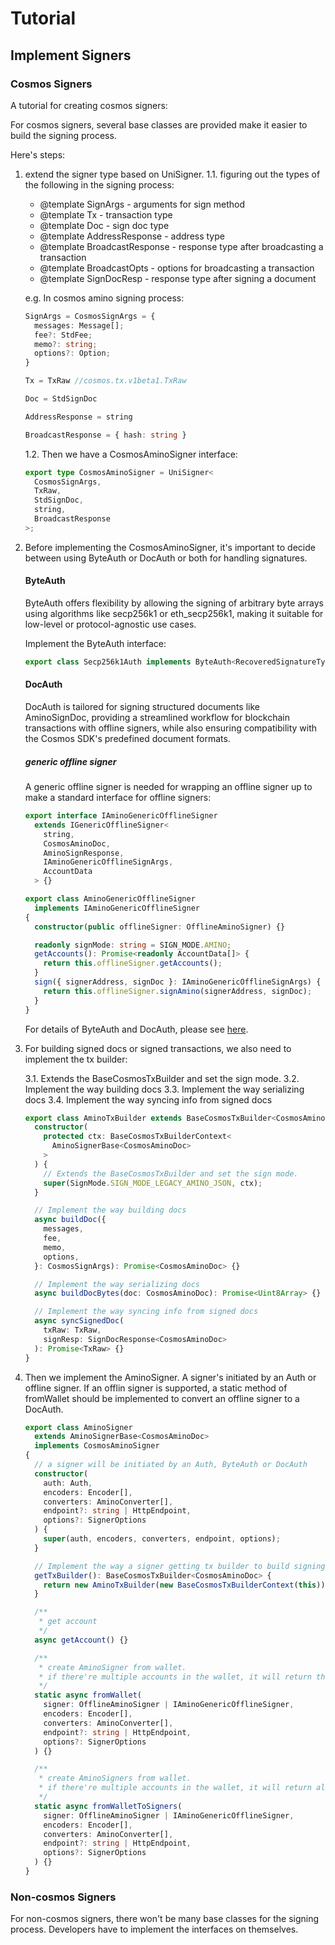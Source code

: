 # Tutorial

## Implement Signers

### Cosmos Signers

A tutorial for creating cosmos signers:

For cosmos signers, several base classes are provided make it easier to build the signing process.

Here's steps:

1. extend the signer type based on UniSigner.
   1.1. figuring out the types of the following in the signing process:

   - @template SignArgs - arguments for sign method
   - @template Tx - transaction type
   - @template Doc - sign doc type
   - @template AddressResponse - address type
   - @template BroadcastResponse - response type after broadcasting a transaction
   - @template BroadcastOpts - options for broadcasting a transaction
   - @template SignDocResp - response type after signing a document

   e.g. In cosmos amino signing process:

   ```ts
   SignArgs = CosmosSignArgs = {
     messages: Message[];
     fee?: StdFee;
     memo?: string;
     options?: Option;
   }

   Tx = TxRaw //cosmos.tx.v1beta1.TxRaw

   Doc = StdSignDoc

   AddressResponse = string

   BroadcastResponse = { hash: string }
   ```

   1.2. Then we have a CosmosAminoSigner interface:

   ```ts
   export type CosmosAminoSigner = UniSigner<
     CosmosSignArgs,
     TxRaw,
     StdSignDoc,
     string,
     BroadcastResponse
   >;
   ```

2. Before implementing the CosmosAminoSigner, it's important to decide between using ByteAuth or DocAuth or both for handling signatures.

   #### ByteAuth

   ByteAuth offers flexibility by allowing the signing of arbitrary byte arrays using algorithms like secp256k1 or eth_secp256k1, making it suitable for low-level or protocol-agnostic use cases.

   Implement the ByteAuth interface:

   ```ts
   export class Secp256k1Auth implements ByteAuth<RecoveredSignatureType> {
   ```

   #### DocAuth

   DocAuth is tailored for signing structured documents like AminoSignDoc, providing a streamlined workflow for blockchain transactions with offline signers, while also ensuring compatibility with the Cosmos SDK's predefined document formats.

   ##### generic offline signer

   A generic offline signer is needed for wrapping an offline signer up to make a standard interface for offline signers:

   ```ts
   export interface IAminoGenericOfflineSigner
     extends IGenericOfflineSigner<
       string,
       CosmosAminoDoc,
       AminoSignResponse,
       IAminoGenericOfflineSignArgs,
       AccountData
     > {}

   export class AminoGenericOfflineSigner
     implements IAminoGenericOfflineSigner
   {
     constructor(public offlineSigner: OfflineAminoSigner) {}

     readonly signMode: string = SIGN_MODE.AMINO;
     getAccounts(): Promise<readonly AccountData[]> {
       return this.offlineSigner.getAccounts();
     }
     sign({ signerAddress, signDoc }: IAminoGenericOfflineSignArgs) {
       return this.offlineSigner.signAmino(signerAddress, signDoc);
     }
   }
   ```

   For details of ByteAuth and DocAuth, please see [here](/docs/auth.md#ByteAuth).

3. For building signed docs or signed transactions, we also need to implement the tx builder:

   3.1. Extends the BaseCosmosTxBuilder and set the sign mode.
   3.2. Implement the way building docs
   3.3. Implement the way serializing docs
   3.4. Implement the way syncing info from signed docs

   ```ts
   export class AminoTxBuilder extends BaseCosmosTxBuilder<CosmosAminoDoc> {
     constructor(
       protected ctx: BaseCosmosTxBuilderContext<
         AminoSignerBase<CosmosAminoDoc>
       >
     ) {
       // Extends the BaseCosmosTxBuilder and set the sign mode.
       super(SignMode.SIGN_MODE_LEGACY_AMINO_JSON, ctx);
     }

     // Implement the way building docs
     async buildDoc({
       messages,
       fee,
       memo,
       options,
     }: CosmosSignArgs): Promise<CosmosAminoDoc> {}

     // Implement the way serializing docs
     async buildDocBytes(doc: CosmosAminoDoc): Promise<Uint8Array> {}

     // Implement the way syncing info from signed docs
     async syncSignedDoc(
       txRaw: TxRaw,
       signResp: SignDocResponse<CosmosAminoDoc>
     ): Promise<TxRaw> {}
   }
   ```

4. Then we implement the AminoSigner. A signer's initiated by an Auth or offline signer. If an offlin signer is supported, a static method of fromWallet should be implemented to convert an offline signer to a DocAuth.

   ```ts
   export class AminoSigner
     extends AminoSignerBase<CosmosAminoDoc>
     implements CosmosAminoSigner
   {
     // a signer will be initiated by an Auth, ByteAuth or DocAuth
     constructor(
       auth: Auth,
       encoders: Encoder[],
       converters: AminoConverter[],
       endpoint?: string | HttpEndpoint,
       options?: SignerOptions
     ) {
       super(auth, encoders, converters, endpoint, options);
     }

     // Implement the way a signer getting tx builder to build signing process.
     getTxBuilder(): BaseCosmosTxBuilder<CosmosAminoDoc> {
       return new AminoTxBuilder(new BaseCosmosTxBuilderContext(this));
     }

     /**
      * get account
      */
     async getAccount() {}

     /**
      * create AminoSigner from wallet.
      * if there're multiple accounts in the wallet, it will return the first one by default.
      */
     static async fromWallet(
       signer: OfflineAminoSigner | IAminoGenericOfflineSigner,
       encoders: Encoder[],
       converters: AminoConverter[],
       endpoint?: string | HttpEndpoint,
       options?: SignerOptions
     ) {}

     /**
      * create AminoSigners from wallet.
      * if there're multiple accounts in the wallet, it will return all of the signers.
      */
     static async fromWalletToSigners(
       signer: OfflineAminoSigner | IAminoGenericOfflineSigner,
       encoders: Encoder[],
       converters: AminoConverter[],
       endpoint?: string | HttpEndpoint,
       options?: SignerOptions
     ) {}
   }
   ```

### Non-cosmos Signers

For non-cosmos signers, there won't be many base classes for the signing process. Developers have to implement the interfaces on themselves.
